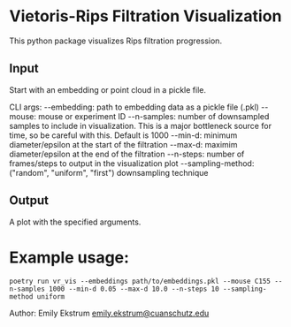 # Vietoris-Rips Filtration Visualization

This python package visualizes Rips filtration progression.

## Input
Start with an embedding or point cloud in a pickle file.

CLI args:
--embedding: path to embedding data as a pickle file (.pkl) 
--mouse: mouse or experiment ID 
--n-samples: number of downsampled samples to include in visualization. This is a major bottleneck source for time, so be careful with this. Default is 1000
--min-d: minimum diameter/epsilon at the start of the filtration
--max-d: maximim diameter/epsilon at the end of the filtration
--n-steps: number of frames/steps to output in the visualization plot
--sampling-method: ("random", "uniform", "first") downsampling technique

## Output
A plot with the specified arguments. 

# Example usage:
```
poetry run vr_vis --embeddings path/to/embeddings.pkl --mouse C155 --n-samples 1000 --min-d 0.05 --max-d 10.0 --n-steps 10 --sampling-method uniform
```


Author: Emily Ekstrum emily.ekstrum@cuanschutz.edu
